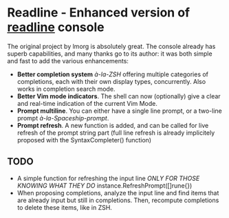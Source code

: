# Readline - Enhanced version of [readline](https://github.com/lmorg/readline) console

The original project by lmorg is absolutely great. The console already has superb capabilities,
and many thanks go to its author: it was both simple and fast to add the various enhancements:

- **Better completion system** *à-la-ZSH* offering multiple categories of completions, each with their
   own display types, concurrently. Also works in completion search mode.
- **Better Vim mode indicators**. The shell can now (optionally) give a clear and real-time 
   indication of the current Vim Mode. 
- **Prompt multiline**. You can either have a single line prompt, or a two-line prompt *à-la-Spaceship-prompt*. 
- **Prompt refresh**. A new function is added, and can be called for live refresh of the prompt string part (full
   line refresh is already implicitely proposed with the SyntaxCompleter() function)


## TODO 

- A simple function for refreshing the input line *ONLY FOR THOSE KNOWING WHAT THEY DO*
    instance.RefreshPrompt([]rune{})
- When proposing completions, analyze the input line and find items that are already input but still in completions.
  Then, recompute completions to delete these items, like in ZSH.
